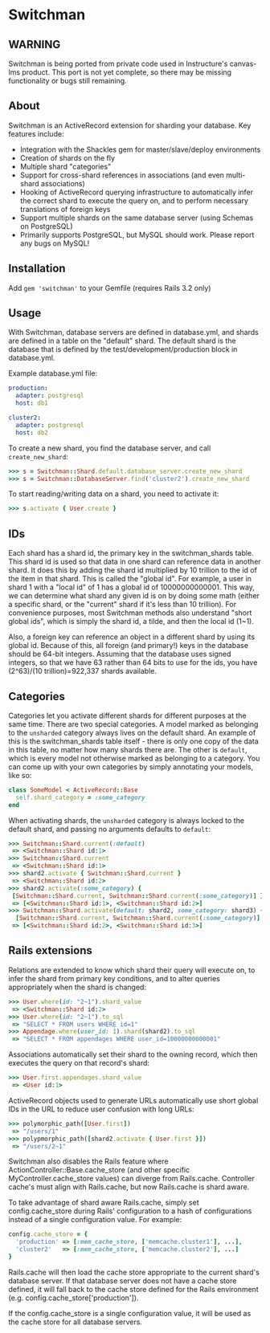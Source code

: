 Switchman
==========

## WARNING

Switchman is being ported from private code used in Instructure's canvas-lms
product. This port is not yet complete, so there may be missing functionality
or bugs still remaining.

## About

Switchman is an ActiveRecord extension for sharding your database. Key features
include:

 * Integration with the Shackles gem for master/slave/deploy environments
 * Creation of shards on the fly
 * Multiple shard "categories"
 * Support for cross-shard references in associations (and even multi-shard
   associations)
 * Hooking of ActiveRecord querying infrastructure to automatically infer the
   correct shard to execute the query on, and to perform necessary
   translations of foreign keys
 * Support multiple shards on the same database server (using Schemas on
   PostgreSQL)
 * Primarily supports PostgreSQL, but MySQL should work. Please report any bugs
   on MySQL!

## Installation

Add `gem 'switchman'` to your Gemfile (requires Rails 3.2 only)

## Usage

With Switchman, database servers are defined in database.yml, and shards are
defined in a table on the "default" shard. The default shard is the database
that is defined by the test/development/production block in database.yml.

Example database.yml file:

```yaml
production:
  adapter: postgresql
  host: db1

cluster2:
  adapter: postgresql
  host: db2
```

To create a new shard, you find the database server, and call `create_new_shard`:

```ruby
>>> s = Switchman::Shard.default.database_server.create_new_shard
>>> s = Switchman::DatabaseServer.find('cluster2').create_new_shard
```

To start reading/writing data on a shard, you need to activate it:

```ruby
>>> s.activate { User.create }
```

## IDs

Each shard has a shard id, the primary key in the switchman_shards table. This
shard id is used so that data in one shard can reference data in another shard.
It does this by adding the shard id multiplied by 10 trillion to the id of the
item in that shard. This is called the "global id". For example, a user in
shard 1 with a "local id" of 1 has a global id of 10000000000001. This way, we
can determine what shard any given id is on by doing some math (either a
specific shard, or the "current" shard if it's less than 10 trillion). For
convenience purposes, most Switchman methods also understand "short global ids",
which is simply the shard id, a tilde, and then the local id (1~1).

Also, a foreign key can reference an object in a different shard by using its
global id. Because of this, all foreign (and primary!) keys in the database
should be 64-bit integers. Assuming that the database uses signed integers, so
that we have 63 rather than 64 bits to use for the ids, you have
(2^63)/(10 trillion)=922,337 shards available.

## Categories

Categories let you activate different shards for different purposes at the same
time. There are two special categories. A model marked as belonging to the
`unsharded` category always lives on the default shard. An example of this is
the switchman_shards table itself - there is only one copy of the data in this
table, no matter how many shards there are. The other is `default`, which is
every model not otherwise marked as belonging to a category. You can come up
with your own categories by simply annotating your models, like so:

```ruby
class SomeModel < ActiveRecord::Base
  self.shard_category = :some_category
end
```

When activating shards, the `unsharded` category is always locked to the
default shard, and passing no arguments defaults to `default`:

```ruby
>>> Switchman::Shard.current(:default)
 => <Switchman::Shard id:1>
>>> Switchman::Shard.current
 => <Switchman::Shard id:1>
>>> shard2.activate { Switchman::Shard.current }
 => <Switchman::Shard id:2>
>>> shard2.activate(:some_category) {
 [Switchman::Shard.current, Switchman::Shard.current(:some_category)] }
 => [<Switchman::Shard id:1>, <Switchman::Shard id:2>]
>>> Switchman::Shard.activate(default: shard2, some_category: shard3) {
  [Switchman::Shard.current, Switchman::Shard.current(:some_category)] }
 => [<Switchman::Shard id:2>, <Switchman::Shard id:3>]
```

## Rails extensions

Relations are extended to know which shard their query will execute on, to
infer the shard from primary key conditions, and to alter queries
appropriately when the shard is changed:

```ruby
>>> User.where(id: "2~1").shard_value
 => <Switchman::Shard id:2>
>>> User.where(id: "2~1").to_sql
 => "SELECT * FROM users WHERE id=1"
>>> Appendage.where(user_id: 1).shard(shard2).to_sql
 => "SELECT * FROM appendages WHERE user_id=10000000000001"
```

Associations automatically set their shard to the owning record, which then
executes the query on that record's shard:

```ruby
>>> User.first.appendages.shard_value
 => <User id:1>
```

ActiveRecord objects used to generate URLs automatically use short global IDs
in the URL to reduce user confusion with long URLs:

```ruby
>>> polymorphic_path([User.first])
 => "/users/1"
>>> polypmorphic_path([shard2.activate { User.first }])
 => "/users/2~1"
```

Switchman also disables the Rails feature where
ActionController::Base.cache_store (and other specific
MyController.cache_store values) can diverge from Rails.cache.
Controller cache's must align with Rails.cache, but now Rails.cache is
shard aware.

To take advantage of shard aware Rails.cache, simply set
config.cache_store during Rails' configuration to a hash of
configurations instead of a single configuration value. For example:

```ruby
config.cache_store = {
  'production' => [:mem_cache_store, ['memcache.cluster1'], ...],
  'cluster2'   => [:mem_cache_store, ['memcache.cluster2'], ...]
}
```

Rails.cache will then load the cache store appropriate to the current
shard's database server. If that database server does not have a cache
store defined, it will fall back to the cache store defined for the
Rails environment (e.g. config.cache_store['production']).

If the config.cache_store is a single configuration value, it will be
used as the cache store for all database servers.
